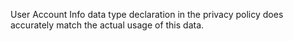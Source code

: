 User Account Info data type declaration in the privacy policy does accurately match the actual usage of this data.